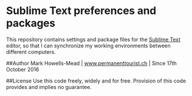 # Sublime Text preferences and packages

This repository contains settings and package files for the [Sublime Text](https://www.sublimetext.com/) editor, so that I can synchronize 
my working environments between different computers.

##Author
Mark Howells-Mead | www.permanenttourist.ch | Since 17th October 2016

##License
Use this code freely, widely and for free. Provision of this code provides and implies no guarantee.

